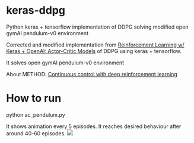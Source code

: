 # keras-ddpg
Python keras + tensorflow implementation of DDPG solving modified open gymAI pendulum-v0 environment

Corrected and modified implementation from [Reinforcement Learning w/ Keras + OpenAI: Actor-Critic Models](https://towardsdatascience.com/reinforcement-learning-w-keras-openai-actor-critic-models-f084612cfd69)
of DDPG using keras + tensorflow. 

It solves open gymAI pendulum-v0 environment

About METHOD:
[Continuous control with deep reinforcement learning](https://arxiv.org/abs/1509.02971)

# How to run
python ac_pendulum.py

It shows animation every 5 episodes.
It reaches desired behaviour after around 40-60 episodes.
<img src="animation.gif">
